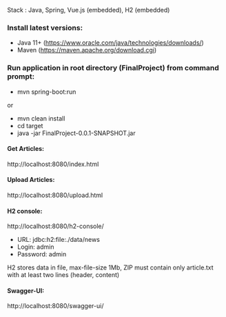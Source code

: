 Stack : Java, Spring, Vue.js (embedded), H2 (embedded)

### Install latest versions:
* Java 11+ (https://www.oracle.com/java/technologies/downloads/)
* Maven (https://maven.apache.org/download.cgi)

### Run application in root directory (FinalProject) from command prompt:

* mvn spring-boot:run

or

* mvn clean install
* cd target
* java -jar FinalProject-0.0.1-SNAPSHOT.jar

#### Get Articles:

http://localhost:8080/index.html

#### Upload Articles:

http://localhost:8080/upload.html

#### H2 console:

http://localhost:8080/h2-console/

* URL: jdbc:h2:file:./data/news
* Login: admin
* Password: admin

H2 stores data in file, max-file-size 1Mb, 
ZIP must contain only article.txt with at least two lines (header, content)

#### Swagger-UI:

http://localhost:8080/swagger-ui/
